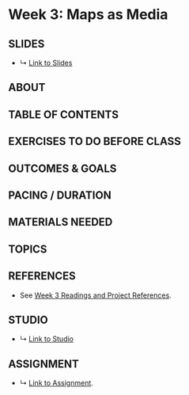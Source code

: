 # Week 3: Maps as Media

## SLIDES
* ↳ [Link to Slides]()

## ABOUT

<!-- 
* New Spatial Media:
  * map mashups, false correlations? 
  * open source 
  * visualization: turf binning - grids, isolines
  * https://turfjs.org/docs/#tesselate
 -->


## TABLE OF CONTENTS


## EXERCISES TO DO BEFORE CLASS


## OUTCOMES & GOALS


## PACING / DURATION



## MATERIALS NEEDED


## TOPICS


## REFERENCES

* See [Week 3 Readings and Project References](../BIBLIOGRAPHY.md#week-03-maps-as-media).

## STUDIO

* ↳ [Link to Studio](#)

## ASSIGNMENT

* ↳ [Link to Assignment](../assignments/assignment_03.md).